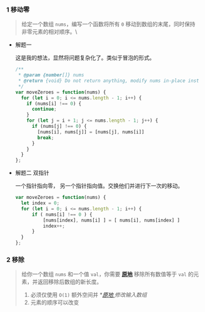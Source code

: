 ### 1 移动零

> 给定一个数组 `nums`，编写一个函数将所有 `0` 移动到数组的末尾，同时保持非零元素的相对顺序。\

- 解题一

  这是我的想法，显然将问题复杂化了。类似于冒泡的形式。

  ```js
  /**
   * @param {number[]} nums
   * @return {void} Do not return anything, modify nums in-place instead.
   */
  var moveZeroes = function(nums) {
    for (let i = 0; i <= nums.length - 1; i++) {
      if (nums[i] !== 0) {
        continue;
      }
      for (let j = i + 1; j <= nums.length - 1; j++) {
        if (nums[j] !== 0) {
          [nums[i], nums[j]] = [nums[j], nums[i]]
          break;
        }
      }
    }
  };
  ```

- 解题二 双指针

  一个指针指向零， 另一个指针指向值。交换他们并进行下一次的移动。

  ````js
  var moveZeroes = function(nums) {
    let index = 0;
    for (let i = 0; i <= nums.length - 1; i++) {
        if ( nums[i] !== 0 ) {
            [nums[index], nums[i] ] = [ nums[i], nums[index] ]
            index++;
        }
    }
  };
  
  ````

### 2 移除

> 给你一个数组 `nums` 和一个值 `val`，你需要 **[原地](https://baike.baidu.com/item/原地算法)** 移除所有数值等于 `val` 的元素，并返回移除后数组的新长度。
>
> 1. 必须仅使用 `O(1)` 额外空间并 **[原地 ](https://baike.baidu.com/item/原地算法)修改输入数组*
> 2. 元素的顺序可以改变

